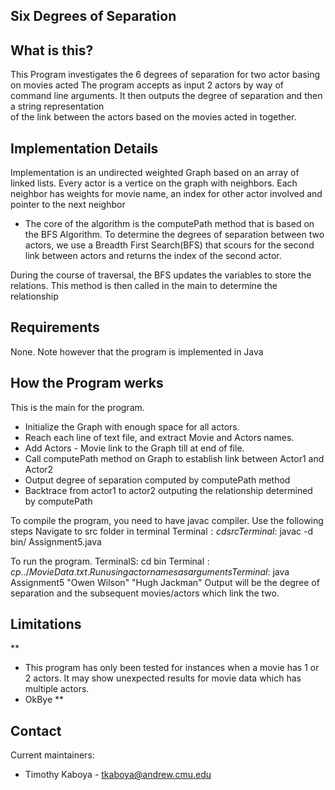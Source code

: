 Six Degrees of Separation
------------------------------------------------------------------------------------------------------------------------


What is this?
-------------
This Program investigates the 6 degrees of separation for two actor basing on movies acted
The program accepts as input 2 actors by way of command line arguments.
It then outputs the degree of separation and then a string representation  
of the link between the actors based on the movies acted in together. 

Implementation Details
----------------------

Implementation is an undirected weighted Graph based on an array of linked lists. 
Every actor is a vertice on the graph with neighbors. 
Each neighbor has weights for movie name, an index for other actor involved and pointer to the next neighbor

- The core of the algorithm is the computePath method that is based on the BFS Algorithm. 
  To determine the degrees of separation between two actors, we use a Breadth First Search(BFS) that scours for the
  second link between actors and returns the index of the second actor.

During the course of traversal, the BFS updates the variables to store the relations. 
This method is then called in the main to determine the relationship 

Requirements
------------
None. Note however that the program is implemented in Java


How the Program werks
------------------------
This is the main for the program.
- Initialize the Graph with enough space for all actors. 
- Reach each line of text file, and extract Movie and Actors names.
- Add Actors - Movie link to the Graph till at end of file.
- Call computePath method on Graph to establish link between Actor1 and Actor2
- Output degree of separation computed by computePath method
- Backtrace from actor1 to actor2 outputing the relationship determined by computePath

To compile the program, you need to have javac compiler. Use the following steps
Navigate to src folder in terminal
Terminal$: cd src
Terminal$: javac -d bin/ Assignment5.java

To run the program. 
TerminalS: cd bin
Terminal$: cp ../MovieData.txt .
Run using actor names as arguments
Terminal$: java Assignment5 "Owen Wilson" "Hugh Jackman" 
Output will be the degree of separation and the subsequent movies/actors which link the two. 

Limitations 
-----------
**
- This program has only been tested for instances when a movie has 1 or 2 actors. It may show unexpected results
  for movie data which has multiple actors. 
- OkBye
**


Contact
-------
Current maintainers:
* Timothy Kaboya - tkaboya@andrew.cmu.edu 
